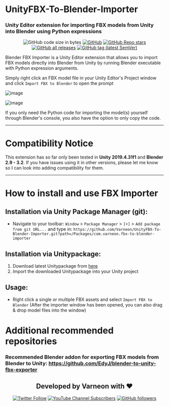 # UnityFBX-To-Blender-Importer
### Unity Editor extension for importing FBX models from Unity into Blender using Python expressions

<div align="center">

![GitHub code size in bytes](https://img.shields.io/github/languages/code-size/Varneon/UnityFBX-To-Blender-Importer?style=for-the-badge)
[![GitHub](https://img.shields.io/github/license/Varneon/UnityFBX-To-Blender-Importer?color=blue&style=for-the-badge)](https://github.com/Varneon/UnityFBX-To-Blender-Importer/blob/main/LICENSE)
[![GitHub Repo stars](https://img.shields.io/github/stars/Varneon/UnityFBX-To-Blender-Importer?style=for-the-badge)](https://github.com/Varneon/UnityFBX-To-Blender-Importer/stargazers)
[![GitHub all releases](https://img.shields.io/github/downloads/Varneon/UnityFBX-To-Blender-Importer/total?color=blue&style=for-the-badge)](https://github.com/Varneon/UnityFBX-To-Blender-Importer/releases)
[![GitHub tag (latest SemVer)](https://img.shields.io/github/v/tag/Varneon/UnityFBX-To-Blender-Importer?color=blue&label=Release&sort=semver&style=for-the-badge)](https://github.com/Varneon/UnityFBX-To-Blender-Importer/releases/latest)

</div>

Blender FBX Importer is a Unity Editor extension that allows you to import FBX models directly into Blender from Unity by running Blender executable with Python expression arguments.

Simply right click an FBX model file in your Unity Editor's Project window and click `Import FBX to Blender` to open the prompt

![image](https://user-images.githubusercontent.com/26690821/150553527-03878b6d-8306-4a48-9d2f-2cee3d5b33f8.png)

![image](https://user-images.githubusercontent.com/26690821/144789473-bbc7d84e-059b-43ed-86ec-6d6036101f78.png)

If you only need the Python code for importing the model(s) yourself through Blender's console, you also have the option to only copy the code.

---

# Compatibility Notice

This extension has so far only been tested in **Unity 2019.4.31f1** and **Blender 2.9 - 3.2**. If you have issues using it in other versions, please let me know so I can look into adding compatibility for them.

---

# How to install and use FBX Importer

## Installation via Unity Package Manager (git):
- Navigate to your toolbar: `Window` > `Package Manager` > `[+]` > `Add package from git URL...` and type in: `https://github.com/Varneon/UnityFBX-To-Blender-Importer.git?path=/Packages/com.varneon.fbx-to-blender-importer`

## Installation via Unitypackage:
1. Download latest Unitypackage from [here](https://github.com/Varneon/UnityFBX-To-Blender-Importer/releases/latest)
2. Import the downloaded Unitypackage into your Unity project

## Usage:
* Right click a single or multiple FBX assets and select `Import FBX to Blender` (After the importer window has been opened, you can also drag & drop model files into the window)

# Additional recommended repositories

### Recommended Blender addon for exporting FBX models from Blender to Unity: https://github.com/EdyJ/blender-to-unity-fbx-exporter

<div align="center">

## Developed by Varneon with :hearts:

[![Twitter Follow](https://img.shields.io/static/v1?style=for-the-badge&label=@Varneon&message=4.9K&color=1b9df0&logo=twitter)](https://twitter.com/Varneon)
[![YouTube Channel Subscribers](https://img.shields.io/youtube/channel/subscribers/UCKTxeXy7gyaxr-YA9qGWOYg?color=%23FF0000&label=Varneon&logo=YouTube&style=for-the-badge)](https://www.youtube.com/Varneon)
[![GitHub followers](https://img.shields.io/github/followers/Varneon?color=%23303030&label=Varneon&logo=GitHub&style=for-the-badge)](https://github.com/Varneon)

</div>
